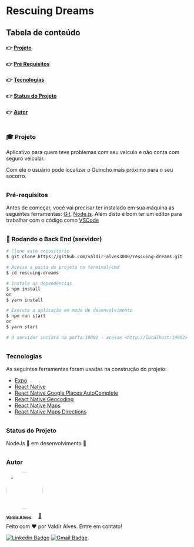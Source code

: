 <h1>Rescuing Dreams</h1>

<h2>Tabela de conteúdo</h2>

<!--ts-->
   <h4>👉 <a href="#projeto"> Projeto</a></h4>
   <h4>👉 <a href="#pre-requisitos"> Pré Requisitos</a></h4>
   <h4>👉 <a href="#tecnologias"> Tecnologias</a></h4>
   <h4>👉 <a href="#status"> Status do Projeto</a></h4>
   <h4>👉 <a href="#autor"> Autor</a></h4>
<!--te-->

<h3 id="projeto"  style="padding-top: 20px"> 🎓 Projeto </h3>

<p>Aplicativo para quem teve problemas com seu veiculo e não conta com seguro veicular.</p>
<p>Com ele o usuário pode localizar o Guincho mais próximo para o seu socorro.</p>

<h3 id="pre-requisitos"  style="padding-top: 10px"> Pré-requisitos</h3>

Antes de começar, você vai precisar ter instalado em sua máquina as seguintes ferramentas:
[Git](https://git-scm.com), [Node.js](https://nodejs.org/en/). 
Além disto é bom ter um editor para trabalhar com o código como [VSCode](https://code.visualstudio.com/)

<h3  style="padding-top: 10px"> 🎲 Rodando o Back End (servidor) </h3>

```bash
# Clone este repositório
$ git clone https://github.com/valdir-alves3000/rescuing-dreams.git

# Acesse a pasta do projeto no terminal/cmd
$ cd rescuing-dreams

# Instale as dependências
$ npm install
or 
$ yarn install

# Execute a aplicação em modo de desenvolvimento
$ npm run start
or
$ yarn start

# O servidor inciará na porta:19002 - acesse <http://localhost:19002>
```

<h3 id="tecnologias"  style="padding-top: 10px"> Tecnologias </h3>

As seguintes ferramentas foram usadas na construção do projeto:

- [Expo](https://docs.expo.dev/workflow/expo-cli/)
- [React Native](https://reactnative.dev/docs/getting-started)
- [React Native Google Places AutoComplete](react-native-google-places-autocomplete)
- [React Native Geocoding](https://www.npmjs.com/package/react-native-geocoding)
- [React Native Maps](https://www.npmjs.com/package/react-native-maps)
- [React Native Maps Directions](https://www.npmjs.com/package/react-native-maps-directions)

<h3 id="status" style="padding-top: 10px"> Status do Projeto</h3>

<p>NodeJs 🚧 em desenvolvimento 🚧</p>

<h3 id="autor" style="padding-top: 10px"> Autor </h3>

<a href="https://github.com/valdir-alves3000/">
 <img style="border-radius: 50%; margin-bottom: 10px" src="https://github.com/valdir-alves3000.png" width="100px;" alt=""/>
 <br />
 <sub style="margin-right: 1rem;"><b>Valdir Alves </b></sub>🚀</a> 


<p style="margin-top: 0.5rem;">Feito com ❤️ por Valdir Alves. Entre em contato!</p>

 [![Linkedin Badge](https://img.shields.io/badge/-Valdir-blue?style=flat-square&logo=Linkedin&logoColor=white&link=https://www.linkedin.com/in/valdiralves3000/)](http://linkedin.com/in/valdiralves3000) 
[![Gmail Badge](https://img.shields.io/badge/-valdiralves3000@gmail.com-c14438?style=flat-square&logo=Gmail&logoColor=white&link=mailto:valdiralves3000@gmail.com)](mailto:valdiralves3000@gmail.com)